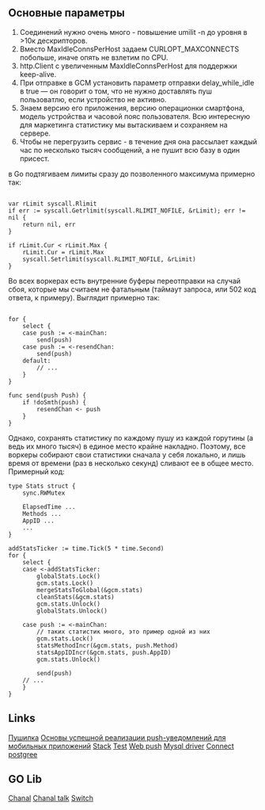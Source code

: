 

## Основные параметры

1. Соединений нужно очень много - повышение umilit -n до уровня в >10к дескрипторов.
2. Вместо MaxIdleConnsPerHost задаем CURLOPT_MAXCONNECTS побольше, иначе опять не взлетим по CPU.
3. http.Client с увеличенным MaxIdleConnsPerHost для поддержки keep-alive.
4. При отправке в GCM установить параметр отправки delay_while_idle в true — он говорит о том, что не нужно доставлять пуш пользоватлю, если устройство не активно.
5. Знаем версию его приложения, версию операционки смартфона, модель устройства и часовой пояс пользователя. Всю интересную для маркетинга статистику мы вытаскиваем и сохраняем на сервере.
6. Чтобы не перегрузить сервис - в течение дня она рассылает каждый час по несколько тысяч сообщений, а не пушит всю базу в один присест.




в Go подтягиваем лимиты сразу до позволенного максимума примерно так:

```golang

var rLimit syscall.Rlimit
if err := syscall.Getrlimit(syscall.RLIMIT_NOFILE, &rLimit); err != nil {
	return nil, err
}

if rLimit.Cur < rLimit.Max {
	rLimit.Cur = rLimit.Max
	syscall.Setrlimit(syscall.RLIMIT_NOFILE, &rLimit)
}
```

Во всех воркерах есть внутренние буферы переотправки на случай сбоя, которые мы считаем не фатальным (таймаут запроса, или 502 код ответа, к примеру). Выглядит примерно так:

```golang

for {
	select {
	case push := <-mainChan:
		send(push)
	case push := <-resendChan:
		send(push)
	default:
		// ...
	}
}

func send(push Push) {
	if !doSmth(push) {
		resendChan <- push
	}
}
```


Однако, сохранять статистику по каждому пушу из каждой горутины (а ведь их много тысяч) в единое место крайне накладно. Поэтому, все воркеры собирают свои статистики сначала у себя локально, и лишь время от времени (раз в несколько секунд) сливают ее в общее место. Примерный код:

```golang
type Stats struct {
	sync.RWMutex

	ElapsedTime ...
	Methods ...
	AppID ...
	...
}

addStatsTicker := time.Tick(5 * time.Second)
for {
	select {
	case <-addStatsTicker:
		globalStats.Lock()
		gcm.stats.Lock()
		mergeStatsToGlobal(&gcm.stats)
		cleanStats(&gcm.stats)
		gcm.stats.Unlock()
		globalStats.Unlock()

	case push := <-mainChan:
		// таких статистик много, это пример одной из них
		gcm.stats.Lock()
		statsMethodIncr(&gcm.stats, push.Method)
		statsAppIDIncr(&gcm.stats, push.AppID)
		gcm.stats.Unlock()

		send(push)
	// ...
	}
}
```



## Links
[Пушилка](https://habr.com/ru/company/vkontakte/blog/265731/)
[Основы успешной реализации push-уведомлений для мобильных приложений](https://habr.com/ru/company/techmas/blog/262411/)
[Stack](https://docs.parseplatform.org/rest/guide/)
[Test](https://www.pushwoosh.com/demo-success/)
[Web push](https://habr.com/ru/post/321924/)
[Mysql driver](https://github.com/go-sql-driver/mysql)
[Connect postgree](https://www.compose.com/articles/accessing-relational-databases-using-go/)


## GO Lib
[Chanal](https://gobyexample.com/non-blocking-channel-operations)
[Chanal talk](https://talks.golang.org/2012/10things.slide#1)
[Switch](https://github.com/golang/go/wiki/Switch)




